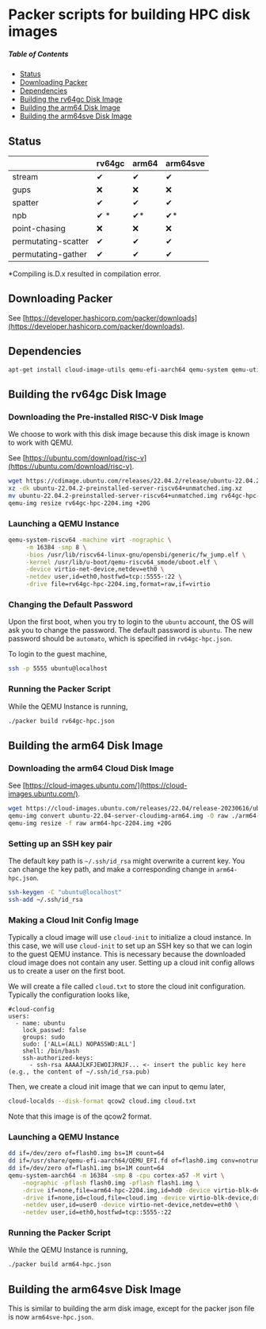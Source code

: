 # Packer scripts for building HPC disk images

##### Table of Contents
- [Status](#status)
- [Downloading Packer](#downloading-packer)
- [Dependencies](#dependencies)
- [Building the rv64gc Disk Image](#building-the-rv64gc-disk-image)
- [Building the arm64 Disk Image](#building-the-arm64-disk-image)
- [Building the arm64sve Disk Image](#building-the-arm64sve-disk-image)


## Status

|                     | rv64gc | arm64 | arm64sve |
| ------------------- | ------ | ----- | -------- |
| stream              |     ✔ |    ✔ |       ✔ |
| gups                |     ❌ |    ❌ |       ❌ |
| spatter             |     ✔ |    ✔ |       ✔ |
| npb                 |     ✔ \*|    ✔\* |       ✔\* |
| point-chasing       |     ❌ |    ❌ |       ❌ |
| permutating-scatter |     ✔ |    ✔ |       ✔ |
| permutating-gather  |     ✔ |    ✔ |       ✔ |

\*Compiling is.D.x resulted in compilation error.

## Downloading Packer

See [https://developer.hashicorp.com/packer/downloads](https://developer.hashicorp.com/packer/downloads).

## Dependencies

```sh
apt-get install cloud-image-utils qemu-efi-aarch64 qemu-system qemu-utils
```

## Building the rv64gc Disk Image

### Downloading the Pre-installed RISC-V Disk Image

We choose to work with this disk image because this disk image is known to work with QEMU.

See [https://ubuntu.com/download/risc-v](https://ubuntu.com/download/risc-v).

```sh
wget https://cdimage.ubuntu.com/releases/22.04.2/release/ubuntu-22.04.2-preinstalled-server-riscv64+unmatched.img.xz
xz -dk ubuntu-22.04.2-preinstalled-server-riscv64+unmatched.img.xz
mv ubuntu-22.04.2-preinstalled-server-riscv64+unmatched.img rv64gc-hpc-2204.img
qemu-img resize rv64gc-hpc-2204.img +20G
```

### Launching a QEMU Instance

```sh
qemu-system-riscv64 -machine virt -nographic \
     -m 16384 -smp 8 \
     -bios /usr/lib/riscv64-linux-gnu/opensbi/generic/fw_jump.elf \
     -kernel /usr/lib/u-boot/qemu-riscv64_smode/uboot.elf \
     -device virtio-net-device,netdev=eth0 \
     -netdev user,id=eth0,hostfwd=tcp::5555-:22 \
     -drive file=rv64gc-hpc-2204.img,format=raw,if=virtio
```

### Changing the Default Password

Upon the first boot, when you try to login to the `ubuntu` account, the OS will ask you to change the password.
The default password is `ubuntu`.
The new password should be `automato`, which is specified in `rv64gc-hpc.json`.

To login to the guest machine,

```sh
ssh -p 5555 ubuntu@localhost
```

### Running the Packer Script

While the QEMU Instance is running,

```sh
./packer build rv64gc-hpc.json
```

## Building the arm64 Disk Image

### Downloading the arm64 Cloud Disk Image

See [https://cloud-images.ubuntu.com/](https://cloud-images.ubuntu.com/).

```sh
wget https://cloud-images.ubuntu.com/releases/22.04/release-20230616/ubuntu-22.04-server-cloudimg-arm64.img
qemu-img convert ubuntu-22.04-server-cloudimg-arm64.img -O raw ./arm64-hpc-2204.img
qemu-img resize -f raw arm64-hpc-2204.img +20G
```

### Setting up an SSH key pair

The default key path is `~/.ssh/id_rsa` might overwrite a current key.
You can change the key path, and make a corresponding change in
`arm64-hpc.json`.

```sh
ssh-keygen -C "ubuntu@localhost"
ssh-add ~/.ssh/id_rsa
```

### Making a Cloud Init Config Image

Typically a cloud image will use `cloud-init` to initialize a cloud instance.
In this case, we will use `cloud-init` to set up an SSH key so that we can login
to the guest QEMU instance.
This is necessary because the downloaded cloud image does not contain any user.
Setting up a cloud init config allows us to create a user on the first boot.

We will create a file called `cloud.txt` to store the cloud init configuration.
Typically the configuration looks like,

```
#cloud-config
users:
  - name: ubuntu
    lock_passwd: false
    groups: sudo
    sudo: ['ALL=(ALL) NOPASSWD:ALL']
    shell: /bin/bash
    ssh-authorized-keys:
      - ssh-rsa AAAAJLKFJEWOIJRNJF... <- insert the public key here (e.g., the content of ~/.ssh/id_rsa.pub)
```

Then, we create a cloud init image that we can input to qemu later,

```sh
cloud-localds --disk-format qcow2 cloud.img cloud.txt
```

Note that this image is of the qcow2 format.

### Launching a QEMU Instance

```sh
dd if=/dev/zero of=flash0.img bs=1M count=64
dd if=/usr/share/qemu-efi-aarch64/QEMU_EFI.fd of=flash0.img conv=notrunc
dd if=/dev/zero of=flash1.img bs=1M count=64
qemu-system-aarch64 -m 16384 -smp 8 -cpu cortex-a57 -M virt \
    -nographic -pflash flash0.img -pflash flash1.img \
    -drive if=none,file=arm64-hpc-2204.img,id=hd0 -device virtio-blk-device,drive=hd0 \
    -drive if=none,id=cloud,file=cloud.img -device virtio-blk-device,drive=cloud \
    -netdev user,id=user0 -device virtio-net-device,netdev=eth0 \
    -netdev user,id=eth0,hostfwd=tcp::5555-:22
```

### Running the Packer Script

While the QEMU Instance is running,

```sh
./packer build arm64-hpc.json
```

## Building the arm64sve Disk Image
This is similar to building the arm disk image, except for the packer json file
is now `arm64sve-hpc.json`.
